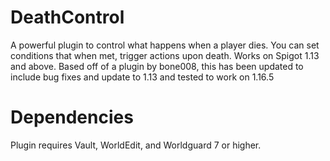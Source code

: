 # DeathControl
A powerful plugin to control what happens when a player dies. You can set conditions that when met, trigger actions upon death. Works on Spigot 1.13 and above.
Based off of a plugin by bone008, this has been updated to include bug fixes and update to 1.13 and tested to work on 1.16.5

# Dependencies
Plugin requires Vault, WorldEdit, and Worldguard 7 or higher.

